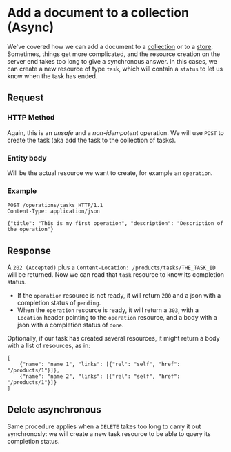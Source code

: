 # Add a document to a collection (Async)
We've covered how we can add a document to a [collection](../create_document_collection/README.md) or to a [store](../put_document_store/README.md). Sometimes, things get more complicated, and the resource creation on the server end takes too long to give a synchronous answer. In this cases, we can create a new resource of type `task`, which will contain a `status` to let us know when the task has ended.

## Request

### HTTP Method
Again, this is an _unsafe_ and a _non-idempotent_ operation. We will use `POST` to create the task (aka add the task to the collection of tasks).

### Entity body
Will be the actual resource we want to create, for example an `operation`.

### Example
```
POST /operations/tasks HTTP/1.1
Content-Type: application/json

{"title": "This is my first operation", "description": "Description of the operation"}
```

## Response
A `202 (Accepted)` plus a `Content-Location: /products/tasks/THE_TASK_ID` will be returned. Now we can read that `task` resource to know its completion status.

* If the `operation` resource is not ready, it will return `200` and a json with a completion status of `pending`.
* When the `operation` resource is ready, it will return a `303`, with a `Location` header pointing to the `operation` resource, and a body with a json with a completion status of `done`.

Optionally, if our task has created several resources, it might return a body with a list of resources, as in:

```
[
    {"name": "name 1", "links": [{"rel": "self", "href": "/products/1"}]},
    {"name": "name 2", "links": [{"rel": "self", "href": "/products/1"}]}
]
```

## Delete asynchronous
Same procedure applies when a `DELETE` takes too long to carry it out synchronosly: we will create a new task resource to be able to query its completion status.

